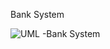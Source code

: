 Bank System


![UML -Bank System](https://github.com/user-attachments/assets/2469cd23-e8f6-47c6-bcb3-117a2e402f07)


